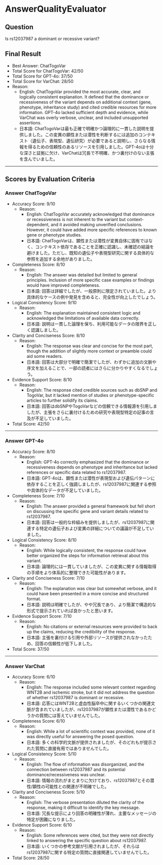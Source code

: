 # AnswerQualityEvaluator

## Question

Is rs12037987 a dominant or recessive variant?

## Final Result

- Best Answer: ChatTogoVar
- Total Score for ChatTogoVar: 42/50
- Total Score for GPT-4o: 37/50
- Total Score for VarChat: 28/50
- Reason:
  - English: ChatTogoVar provided the most accurate, clear, and logically consistent explanation. It defined that the dominance or recessiveness of the variant depends on additional context (gene, phenotype, inheritance study) and cited credible resources for more information. GPT-4o lacked sufficient depth and evidence, while VarChat was overly verbose, unclear, and included unsupported assertions.
  - 日本語: ChatTogoVarは最も正確で明確かつ論理的に一貫した説明を提供しました。この変異の顕性または潜性を判断するには追加のコンテキスト（遺伝子、表現型、遺伝研究）が必要であると説明し、さらなる情報を得るための信頼性のあるリソースを引用しました。GPT-4oは十分な深さと証拠に欠け、VarChatは冗長で不明確、かつ裏付けのない主張を含んでいました。

---

## Scores by Evaluation Criteria

### Answer ChatTogoVar
- Accuracy Score: 9/10
  - Reason: 
    - English: ChatTogoVar accurately acknowledged that dominance or recessiveness is not inherent to the variant but context-dependent, and it avoided making unverified conclusions. However, it could have added more specific references to known gene or phenotype studies. 
    - 日本語: ChatTogoVarは、顕性または潜性が変異自体に固有ではなく、コンテキスト依存であることを正確に認識し、未確認の結論を避けました。ただし、既知の遺伝子や表現型研究に関する具体的な参照を追加する余地がありました。
- Completeness Score: 8/10
  - Reason: 
    - English: The answer was detailed but limited to general principles. Inclusion of more specific case examples or findings would have improved completeness. 
    - 日本語: 回答は詳細でしたが、一般原則に限定されていました。より具体的なケースの例や発見を含めると、完全性が向上したでしょう。
- Logical Consistency Score: 9/10
  - Reason: 
    - English: The explanation maintained consistent logic and acknowledged the limitations of available data correctly.
    - 日本語: 説明は一貫した論理を保ち、利用可能なデータの限界を正しく認識しました。
- Clarity and Conciseness Score: 8/10
  - Reason: 
    - English: The response was clear and concise for the most part, though the addition of slightly more context or preamble could aid some readers.
    - 日本語: 回答は大部分で明確で簡潔でしたが、わずかに追加の文脈や序文を加えることで、一部の読者にはさらに分かりやすくなるでしょう。
- Evidence Support Score: 8/10
  - Reason: 
    - English: The response cited credible sources such as dbSNP and TogoVar, but it lacked mention of studies or phenotype-specific articles to further solidify its claims. 
    - 日本語: 回答はdbSNPやTogoVarなどの信頼できる情報源を引用しましたが、主張をさらに裏付けるための研究や表現型特定の記事の言及が不足していました。
- Total Score: 42/50

---

### Answer GPT-4o
- Accuracy Score: 8/10
  - Reason: 
    - English: GPT-4o correctly emphasized that the dominance or recessiveness depends on phenotype and inheritance but lacked references or specific data related to rs12037987. 
    - 日本語: GPT-4oは、顕性または潜性が表現型および遺伝パターンに依存することを正しく強調しましたが、rs12037987に関連する参照や具体的なデータが不足していました。
- Completeness Score: 7/10
  - Reason: 
    - English: The answer provided a general framework but fell short on discussing the specific gene and variant details related to rs12037987.
    - 日本語: 回答は一般的な枠組みを提供しましたが、rs12037987に関連する特定の遺伝子および変異の詳細についての議論が不足していました。
- Logical Consistency Score: 8/10
  - Reason: 
    - English: While logically consistent, the response could have better organized the steps for information retrieval about this variant.
    - 日本語: 論理的には一貫していましたが、この変異に関する情報取得の手順をより体系的に整理できた可能性があります。
- Clarity and Conciseness Score: 7/10
  - Reason: 
    - English: The explanation was clear but somewhat verbose, and it could have been presented in a more concise and structured format.
    - 日本語: 説明は明確でしたが、やや冗長であり、より簡潔で構造的な形式で提示されていれば良かったと思います。
- Evidence Support Score: 7/10
  - Reason: 
    - English: No citations or external resources were provided to back up the claims, reducing the credibility of the response.
    - 日本語: 主張を裏付ける引用や外部リソースが提供されなかったため、回答の信頼性が低下しました。
- Total Score: 37/50

---

### Answer VarChat
- Accuracy Score: 6/10
  - Reason: 
    - English: The response included some relevant context regarding WNT2B and ischemic stroke, but it did not address the question of whether rs12037987 is dominant or recessive. 
    - 日本語: 応答にはWNT2Bと虚血性脳卒中に関するいくつかの関連文脈が含まれていましたが、rs12037987が顕性または潜性であるかどうかの質問には答えていませんでした。
- Completeness Score: 6/10
  - Reason: 
    - English: While a lot of scientific context was provided, none of it was directly useful for answering the posed question.
    - 日本語: 多くの科学的文脈が提供されましたが、そのどれもが提示された質問に直接有用ではありませんでした。
- Logical Consistency Score: 5/10
  - Reason: 
    - English: The flow of information was disorganized, and the connection between rs12037987 and its potential dominance/recessiveness was unclear.
    - 日本語: 情報の流れがまとまりに欠けており、rs12037987とその潜性/顕性の可能性との関連が不明確でした。
- Clarity and Conciseness Score: 5/10
  - Reason: 
    - English: The verbose presentation diluted the clarity of the response, making it difficult to identify the key message.
    - 日本語: 冗長な提示により回答の明確性が薄れ、主要なメッセージの特定が困難になりました。
- Evidence Support Score: 6/10
  - Reason: 
    - English: Some references were cited, but they were not directly linked to answering the specific question about rs12037987.
    - 日本語: いくつかの参考文献が引用されましたが、それらはrs12037987に関する特定の質問に直接関連していませんでした。
- Total Score: 28/50